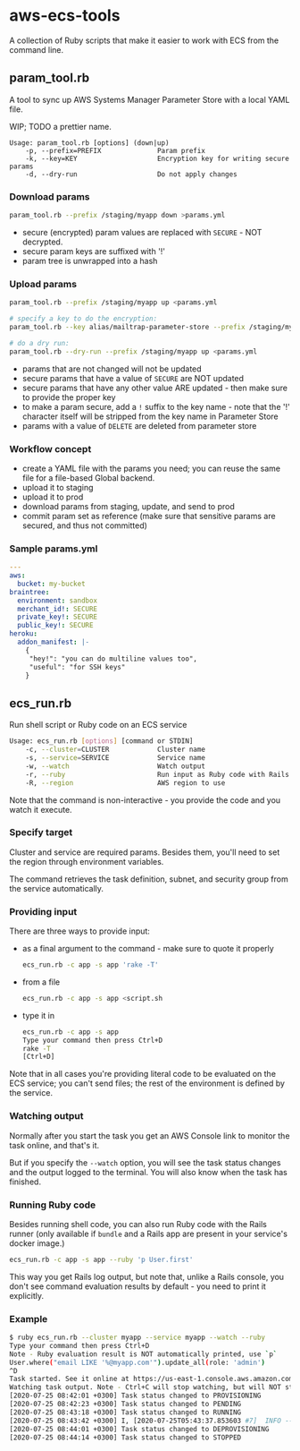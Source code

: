 # aws-ecs-tools

A collection of Ruby scripts that make it easier to work with ECS from the command line.

## param_tool.rb

A tool to sync up AWS Systems Manager Parameter Store with a local YAML file.

WIP; TODO a prettier name.

```
Usage: param_tool.rb [options] (down|up)
    -p, --prefix=PREFIX              Param prefix
    -k, --key=KEY                    Encryption key for writing secure params
    -d, --dry-run                    Do not apply changes
```

### Download params

```sh
param_tool.rb --prefix /staging/myapp down >params.yml
```

- secure (encrypted) param values are replaced with `SECURE` - NOT decrypted.
- secure param keys are suffixed with '!'
- param tree is unwrapped into a hash

### Upload params

```sh
param_tool.rb --prefix /staging/myapp up <params.yml

# specify a key to do the encryption:
param_tool.rb --key alias/mailtrap-parameter-store --prefix /staging/myapp up <params.yml

# do a dry run:
param_tool.rb --dry-run --prefix /staging/myapp up <params.yml

```

- params that are not changed will not be updated
- secure params that have a value of `SECURE` are NOT updated
- secure params that have any other value ARE updated - then make sure to provide the proper key
- to make a param secure, add a `!` suffix to the key name - note that the '!' character itself will be stripped from the key name in Parameter Store
- params with a value of `DELETE` are deleted from parameter store

### Workflow concept

- create a YAML file with the params you need; you can reuse the same file for a file-based Global backend.
- upload it to staging
- upload it to prod
- download params from staging, update, and send to prod
- commit param set as reference (make sure that sensitive params are secured, and thus not committed)

### Sample params.yml

```yaml
---
aws:
  bucket: my-bucket
braintree:
  environment: sandbox
  merchant_id!: SECURE
  private_key!: SECURE
  public_key!: SECURE
heroku:
  addon_manifest: |-
    {
     "hey!": "you can do multiline values too",
     "useful": "for SSH keys"
    }
```

## ecs_run.rb

Run shell script or Ruby code on an ECS service

```sh
Usage: ecs_run.rb [options] [command or STDIN]
    -c, --cluster=CLUSTER            Cluster name
    -s, --service=SERVICE            Service name
    -w, --watch                      Watch output
    -r, --ruby                       Run input as Ruby code with Rails runner (instead of shell command)
    -R, --region                     AWS region to use
```

Note that the command is non-interactive - you provide the code and you watch it execute.

### Specify target

Cluster and service are required params. Besides them, you'll need to set the region through environment variables.

The command retrieves the task definition, subnet, and security group from the service automatically.

### Providing input

There are three ways to provide input:

- as a final argument to the command - make sure to quote it properly

  ```sh
  ecs_run.rb -c app -s app 'rake -T'
  ```

- from a file

  ```sh
  ecs_run.rb -c app -s app <script.sh
  ```

- type it in

  ```sh
  ecs_run.rb -c app -s app
  Type your command then press Ctrl+D
  rake -T
  [Ctrl+D]
  ```

Note that in all cases you're providing literal code to be evaluated on the ECS service; you can't send files; the rest of the environment is defined by the service.

### Watching output

Normally after you start the task you get an AWS Console link to monitor the task online, and that's it.

But if you specify the `--watch` option, you will see the task status changes and the output logged to the terminal. You will also know when the task has finished.

### Running Ruby code

Besides running shell code, you can also run Ruby code with the Rails runner (only available if `bundle` and a Rails app are present in your service's docker image.)

```sh
ecs_run.rb -c app -s app --ruby 'p User.first'
```

This way you get Rails log output, but note that, unlike a Rails console, you don't see command evaluation results by default - you need to print it explicitly.

### Example

```sh
$ ruby ecs_run.rb --cluster myapp --service myapp --watch --ruby
Type your command then press Ctrl+D
Note - Ruby evaluation result is NOT automatically printed, use `p`
User.where("email LIKE '%@myapp.com'").update_all(role: 'admin')
^D
Task started. See it online at https://us-east-1.console.aws.amazon.com/ecs/home?region=us-east-1#/clusters/mailtrap/tasks/xxxxxxxx-xxxx-xxxx-xxxx-xxxxxxxxxxxx/details
Watching task output. Note - Ctrl+C will stop watching, but will NOT stop the task!
[2020-07-25 08:42:01 +0300] Task status changed to PROVISIONING
[2020-07-25 08:42:23 +0300] Task status changed to PENDING
[2020-07-25 08:43:18 +0300] Task status changed to RUNNING
[2020-07-25 08:43:42 +0300] I, [2020-07-25T05:43:37.853603 #7]  INFO -- : Raven 3.0.0 ready to catch errors
[2020-07-25 08:44:01 +0300] Task status changed to DEPROVISIONING
[2020-07-25 08:44:14 +0300] Task status changed to STOPPED
```
